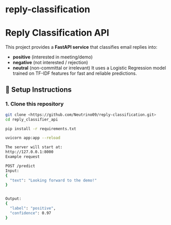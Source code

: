 # reply-classification


# Reply Classification API
This project provides a **FastAPI service** that classifies email replies into:
- **positive** (interested in meeting/demo)
- **negative** (not interested / rejection)
- **neutral** (non-committal or irrelevant)
It uses a Logistic Regression model trained on TF-IDF features for fast and reliable predictions.
## 🚀 Setup Instructions
### 1. Clone this repository
```bash
git clone <https://github.com/Neutrino09/reply-classification.git>
cd reply_classifier_api

pip install -r requirements.txt

uvicorn app:app --reload

The server will start at:
http://127.0.0.1:8000
Example request

POST /predict
Input:
{
  "text": "Looking forward to the demo!"
}


Output:
{
  "label": "positive",
  "confidence": 0.97
}

